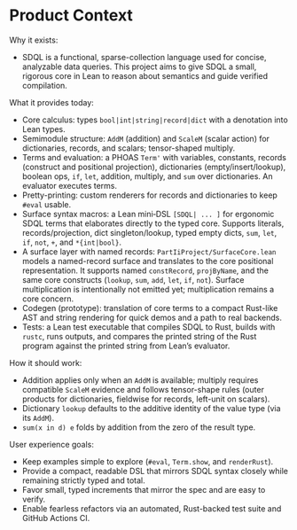 # Product Context

Why it exists:

- SDQL is a functional, sparse-collection language used for concise, analyzable data queries. This project aims to give SDQL a small, rigorous core in Lean to reason about semantics and guide verified compilation.

What it provides today:

- Core calculus: types `bool|int|string|record|dict` with a denotation into Lean types.
- Semimodule structure: `AddM` (addition) and `ScaleM` (scalar action) for dictionaries, records, and scalars; tensor-shaped multiply.
- Terms and evaluation: a PHOAS `Term'` with variables, constants, records (construct and positional projection), dictionaries (empty/insert/lookup), boolean ops, `if`, `let`, addition, multiply, and `sum` over dictionaries. An evaluator executes terms.
- Pretty-printing: custom renderers for records and dictionaries to keep `#eval` usable.
- Surface syntax macros: a Lean mini‑DSL `[SDQL| ... ]` for ergonomic SDQL terms that elaborates directly to the typed core. Supports literals, records/projection, dict singleton/lookup, typed empty dicts, `sum`, `let`, `if`, `not`, `+`, and `*{int|bool}`.
- A surface layer with named records: `PartIiProject/SurfaceCore.lean` models a named-record surface and translates to the core positional representation. It supports named `constRecord`, `projByName`, and the same core constructs (`lookup`, `sum`, `add`, `let`, `if`, `not`). Surface multiplication is intentionally not emitted yet; multiplication remains a core concern.
- Codegen (prototype): translation of core terms to a compact Rust-like AST and string rendering for quick demos and a path to real backends.
- Tests: a Lean test executable that compiles SDQL to Rust, builds with `rustc`, runs outputs, and compares the printed string of the Rust program against the printed string from Lean’s evaluator.

How it should work:

- Addition applies only when an `AddM` is available; multiply requires compatible `ScaleM` evidence and follows tensor-shape rules (outer products for dictionaries, fieldwise for records, left-unit on scalars).
- Dictionary `lookup` defaults to the additive identity of the value type (via its `AddM`).
- `sum(x in d) e` folds by addition from the zero of the result type.

User experience goals:

- Keep examples simple to explore (`#eval`, `Term.show`, and `renderRust`).
- Provide a compact, readable DSL that mirrors SDQL syntax closely while remaining strictly typed and total.
- Favor small, typed increments that mirror the spec and are easy to verify.
- Enable fearless refactors via an automated, Rust-backed test suite and GitHub Actions CI.
